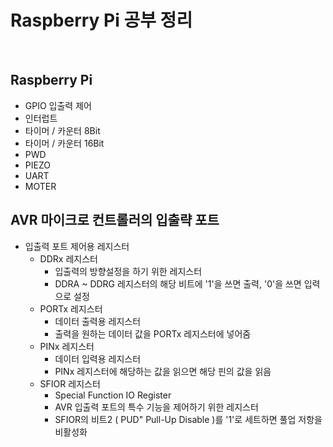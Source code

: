 # Raspberry Pi 공부 정리

<br/>

## Raspberry Pi
- GPIO 입출력 제어
- 인터럽트
- 타이머 / 카운터 8Bit
- 타이머 / 카운터 16Bit
- PWD
- PIEZO
- UART
- MOTER

## AVR 마이크로 컨트롤러의 입출략 포트
- 입출력 포트 제어용 레지스터
  - DDRx 레지스터
    - 입출력의 방향설정을 하기 위한 레지스터
    - DDRA ~ DDRG 레지스터의 해당 비트에 '1'을 쓰면 출력, '0'을 쓰면 입력으로 설정
  - PORTx 레지스터
    - 데이터 출력용 레지스터
    - 출력을 원하는 데이터 값을 PORTx 레지스터에 넣어줌
  - PINx 레지스터
    - 데이터 입력용 레지스터
    - PINx 레지스터에 해당하는 값을 읽으면 해당 핀의 값을 읽음
  - SFIOR 레지스터
    - Special Function IO Register
    - AVR 입출력 포트의 특수 기능을 제어하기 위한 레지스터
    - SFIOR의 비트2 ( PUD" Pull-Up Disable )를 '1'로 세트하면 풀업 저항을 비활성화

<br/>
